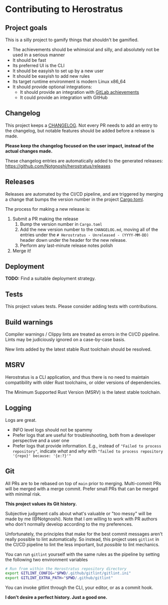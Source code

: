 # Contributing to Herostratus

## Project goals

This is a silly project to gamify things that shouldn't be gamified.

* The achievements should be whimsical and silly, and absolutely not be used in a serious manner
* It should be fast
* Its preferred UI is the CLI
* It should be easyish to set up by a new user
* It should be easyish to add new rules
* Its target runtime environment is modern Linux x86_64
* It should provide optional integrations:
    * It should provide an integration with [GitLab achievements](https://docs.gitlab.com/ee/user/profile/achievements.html)
    * It could provide an integration with GitHub

## Changelog

This project keeps a [CHANGELOG](CHANGELOG.md). Not every PR needs to add an entry to the changelog,
but notable features should be added before a release is made.

**Please keep the changelog focused on the user impact, instead of the actual changes made.**

These changelog entries are automatically added to the generated releases:
<https://github.com/Notgnoshi/herostratus/releases>

## Releases

Releases are automated by the CI/CD pipeline, and are triggered by merging a change that bumps the
version number in the project [Cargo.toml](Cargo.toml).

The process for making a new release is:
1. Submit a PR making the release
    1. Bump the version number in `Cargo.toml`
    2. Add the new version number to the `CHANGELOG.md`, moving all of the entries under the `#
       Herostratus - Unreleased - (YYYY-MM-DD)` header down under the header for the new release.
    3. Perform any last-minute release notes polish
2. Merge it!

## Deployment

**TODO:** Find a suitable deployment strategy.

## Tests

This project values tests. Please consider adding tests with contributions.

## Build warnings

Compiler warnings / Clippy lints are treated as errors in the CI/CD pipeline. Lints may be
judiciously ignored on a case-by-case basis.

New lints added by the latest stable Rust toolchain should be resolved.

## MSRV

Herostratus is a CLI application, and thus there is no need to maintain compatibility with older
Rust toolchains, or older versions of dependencies.

The Minimum Supported Rust Version (MSRV) is the latest stable toolchain.

## Logging

Logs are great.

* INFO level logs should not be spammy
* Prefer logs that are useful for troubleshooting, both from a developer perspective and a user one
* Prefer logs that provide information. E.g., instead of `"Failed to process repository"`, indicate
  _what_ and _why_ with `"failed to process repository '{repo}' because: '{e:?}'"`

## Git

All PRs are to be rebased on top of `main` prior to merging. Multi-commit PRs will be merged with a
merge commit. Prefer small PRs that can be merged with minimal risk.

**This project values its Git history.**

Subjective judgment calls about what's valuable or "too messy" will be made by me (@Notgnoshi). Note
that I _am_ willing to work with PR authors who don't normally develop according to the my
preferences.

Unfortunately, the principles that make for the best commit messages aren't really possible to lint
automatically. So instead, this project uses `gitlint` in the CI/CD pipeline to lint the less
important, but _possible_ to lint mechanics.

You can run `gitlint` yourself with the same rules as the pipeline by setting the following two
environment variables
```sh
# Run from within the Herostratus repository directory
export GITLINT_CONFIG="$PWD/.github/gitlint/gitlint.ini"
export GITLINT_EXTRA_PATH="$PWD/.github/gitlint"
```
You can invoke gitlint through the CLI, your editor, or as a commit hook.

**I don't desire a perfect history. Just a good one.**
